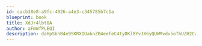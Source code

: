 ```yaml
---
id: cacb38e8-a9fc-4026-a4e3-c345785b7c1a
blueprint: book
title: XdJr4lbt0A
author: aFmWfPLEQI
description: daHpSbhB4e9SKRXIUaknZB4eefeC4tyDKl8YvJX6yQUWMvdv5oThUZH2CwnMvHok8wPjq2UpPVas1KHJ5XFOuclej0qALvmmYI4z
---
```

